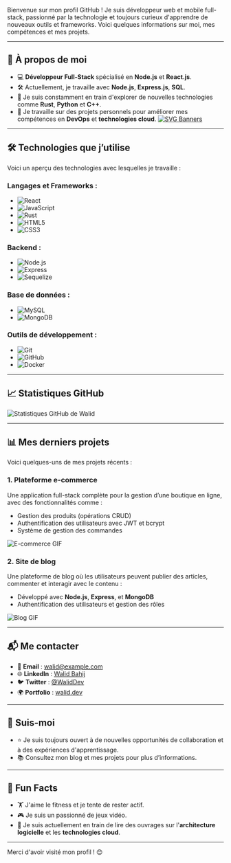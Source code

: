 Bienvenue sur mon profil GitHub ! Je suis développeur web et mobile full-stack, passionné par la technologie et toujours curieux d'apprendre de nouveaux outils et frameworks. Voici quelques informations sur moi, mes compétences et mes projets.

---

## 🚀 À propos de moi

- 💻 **Développeur Full-Stack** spécialisé en **Node.js** et **React.js**.
- 🛠 Actuellement, je travaille avec **Node.js**, **Express.js**, **SQL**.
- 🌱 Je suis constamment en train d'explorer de nouvelles technologies comme **Rust**, **Python** et **C++**.
- 🔭 Je travaille sur des projets personnels pour améliorer mes compétences en **DevOps** et **technologies cloud**.
[![SVG Banners](https://svg-banners.vercel.app/api?type=glitch&text1=glitch🤹&width=800&height=400)](https://github.com/Akshay090/svg-banners)

---

## 🛠 Technologies que j’utilise

Voici un aperçu des technologies avec lesquelles je travaille :

### **Langages et Frameworks** :

- ![React](https://img.shields.io/badge/React-61DAFB?style=for-the-badge&logo=react&logoColor=white)
- ![JavaScript](https://img.shields.io/badge/JavaScript-F7DF1E?style=for-the-badge&logo=javascript&logoColor=black)
- ![Rust](https://img.shields.io/badge/Rust-000000?style=for-the-badge&logo=rust&logoColor=white)
- ![HTML5](https://img.shields.io/badge/HTML5-E34F26?style=for-the-badge&logo=html5&logoColor=white)
- ![CSS3](https://img.shields.io/badge/CSS3-1572B6?style=for-the-badge&logo=css3&logoColor=white)

### **Backend** :

- ![Node.js](https://img.shields.io/badge/Node.js-339933?style=for-the-badge&logo=nodedotjs&logoColor=white)
- ![Express](https://img.shields.io/badge/Express-000000?style=for-the-badge&logo=express&logoColor=white)
- ![Sequelize](https://img.shields.io/badge/Sequelize-52B0E7?style=for-the-badge&logo=sequelize&logoColor=white)

### **Base de données** :

- ![MySQL](https://img.shields.io/badge/MySQL-4479A1?style=for-the-badge&logo=mysql&logoColor=white)
- ![MongoDB](https://img.shields.io/badge/MongoDB-47A248?style=for-the-badge&logo=mongodb&logoColor=white)

### **Outils de développement** :

- ![Git](https://img.shields.io/badge/Git-F05032?style=for-the-badge&logo=git&logoColor=white)
- ![GitHub](https://img.shields.io/badge/GitHub-181717?style=for-the-badge&logo=github&logoColor=white)
- ![Docker](https://img.shields.io/badge/Docker-2496ED?style=for-the-badge&logo=docker&logoColor=white)

---

## 📈 Statistiques GitHub

![Statistiques GitHub de Walid](https://github-readme-stats.vercel.app/api?username=WalidBahij&show_icons=true&hide_title=true&count_private=true&theme=radical)

---

## 📊 Mes derniers projets

Voici quelques-uns de mes projets récents :

### 1. **Plateforme e-commerce**
Une application full-stack complète pour la gestion d’une boutique en ligne, avec des fonctionnalités comme :
- Gestion des produits (opérations CRUD)
- Authentification des utilisateurs avec JWT et bcrypt
- Système de gestion des commandes

![E-commerce GIF](https://media.giphy.com/media/3o6Zt2XK9s39Di5xD2/giphy.gif)

### 2. **Site de blog**
Une plateforme de blog où les utilisateurs peuvent publier des articles, commenter et interagir avec le contenu :
- Développé avec **Node.js**, **Express**, et **MongoDB**
- Authentification des utilisateurs et gestion des rôles

![Blog GIF](https://media.giphy.com/media/l4KhQp8p7zyucZcxO/giphy.gif)

---

## 📬 Me contacter

- 📧 **Email** : [walid@example.com](mailto:walid@example.com)
- 🌐 **LinkedIn** : [Walid Bahij](https://linkedin.com/in/WalidBahij)
- 🐦 **Twitter** : [@WalidDev](https://twitter.com/WalidDev)
- 🌍 **Portfolio** : [walid.dev](https://walid.dev)

---

## 👀 Suis-moi

- ⭐️ Je suis toujours ouvert à de nouvelles opportunités de collaboration et à des expériences d'apprentissage.
- 📚 Consultez mon blog et mes projets pour plus d’informations.

---

## 📝 Fun Facts

- 🏋️ J'aime le fitness et je tente de rester actif.
- 🎮 Je suis un passionné de jeux vidéo.
- 📖 Je suis actuellement en train de lire des ouvrages sur l'**architecture logicielle** et les **technologies cloud**.

---

Merci d'avoir visité mon profil ! 😊
